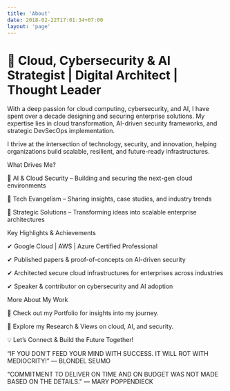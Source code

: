 ```yaml
---
title: 'About'
date: 2018-02-22T17:01:34+07:00
layout: 'page'
---
```

# 🚀 Cloud, Cybersecurity & AI Strategist | Digital Architect | Thought Leader 

 
 

With a deep passion for cloud computing, cybersecurity, and AI, I have spent over a decade designing and securing enterprise solutions. My expertise lies in cloud transformation, AI-driven security frameworks, and strategic DevSecOps implementation. 

 
 

I thrive at the intersection of technology, security, and innovation, helping organizations build scalable, resilient, and future-ready infrastructures. 

 
 

What Drives Me? 

 
 

🔹 AI & Cloud Security – Building and securing the next-gen cloud environments 

🔹 Tech Evangelism – Sharing insights, case studies, and industry trends 

🔹 Strategic Solutions – Transforming ideas into scalable enterprise architectures 

 
 

Key Highlights & Achievements 

 
 

✔ Google Cloud | AWS | Azure Certified Professional 

✔ Published papers & proof-of-concepts on AI-driven security 

✔ Architected secure cloud infrastructures for enterprises across industries 

✔ Speaker & contributor on cybersecurity and AI adoption 

 
 

More About My Work 

 
 

📌 Check out my Portfolio for insights into my journey. 

📌 Explore my Research & Views on cloud, AI, and security. 

 
 

💡 Let’s Connect & Build the Future Together! 

 

“IF YOU DON’T FEED YOUR MIND WITH SUCCESS. IT WILL ROT WITH MEDIOCRITY!”
― BLONDEL SEUMO

"COMMITMENT TO DELIVER ON TIME AND ON BUDGET WAS NOT MADE BASED ON THE DETAILS." 
― MARY POPPENDIECK

